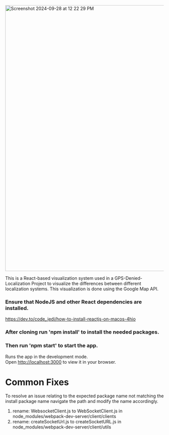 <img width="847" alt="Screenshot 2024-09-28 at 12 22 29 PM" src="https://github.com/user-attachments/assets/25d185d8-d65a-423a-920c-8648c7b2a4c0">

This is a React-based visualization system used in a GPS-Denied-Localization Project to visualize the differences between different localization systems. This visualization is done using
the Google Map API.

### Ensure that NodeJS and other React dependencies are installed.
https://dev.to/code_jedi/how-to-install-reactjs-on-macos-4hio

### After cloning run 'npm install' to install the needed packages.

### Then run 'npm start' to start the app.

Runs the app in the development mode.\
Open [http://localhost:3000](http://localhost:3000) to view it in your browser.

# Common Fixes

To resolve an issue relating to the expected package name not matching the install package name navigate the path and modify the name accordingly.

1) rename: WebsocketClient.js to WebSocketClient.js in node_modules/webpack-dev-server/client/clients
2) rename: createSocketUrl.js to createSocketURL.js in node_modules/webpack-dev-server/client/utils
